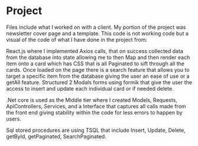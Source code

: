 # Project
Files include what I worked on with a client. 
My portion of the project was newsletter cover page and a template. 
This code is not working code but a visual of the code of what I have done in the project from:

React.js where I implemented Axios calls, that on success collected data from the database into state allowing me to then Map and then render each item onto a card which has CSS that is all Paginated to sift through all the cards. Once loaded on the page there is a search feature that allows you to target a specific item from the database giving the user an ease of use or a getAll feature. Structured 2 Modals forms using formik that give the user the access to insert and update each individual card or if needed delete. 

.Net core is used as the Middle tier where I created Models, Requests, ApiControllers, Services, and a Interface that captures all calls made from the front end giving stability within the code for less errors to happen by users.


Sql stored procedures are using TSQL that include Insert, Update, Delete, getById, getPaginated, SearchPaginated.
